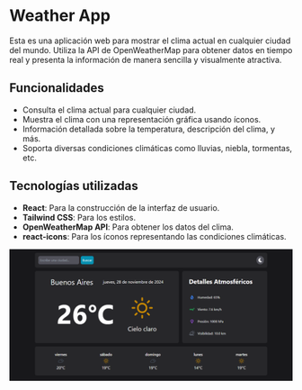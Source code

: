 # Weather App

Esta es una aplicación web para mostrar el clima actual en cualquier ciudad del mundo. Utiliza la API de OpenWeatherMap para obtener datos en tiempo real y presenta la información de manera sencilla y visualmente atractiva.

## Funcionalidades

- Consulta el clima actual para cualquier ciudad.
- Muestra el clima con una representación gráfica usando íconos.
- Información detallada sobre la temperatura, descripción del clima, y más.
- Soporta diversas condiciones climáticas como lluvias, niebla, tormentas, etc.

## Tecnologías utilizadas

- **React**: Para la construcción de la interfaz de usuario.
- **Tailwind CSS**: Para los estilos.
- **OpenWeatherMap API**: Para obtener los datos del clima.
- **react-icons**: Para los íconos representando las condiciones climáticas.

![app](./src/assets/Screenshot%202024-11-28%20170528.png)
